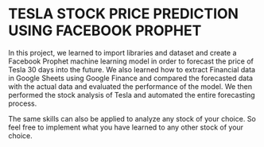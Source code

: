 # TESLA STOCK PRICE PREDICTION USING FACEBOOK PROPHET
In this project, we learned to import libraries and dataset and create a Facebook Prophet machine learning model in order to forecast the price of Tesla 30 days into the future. We also learned how to extract Financial data in Google Sheets using Google Finance and compared the forecasted data with the actual data and evaluated the performance of the model. We then performed the stock analysis of Tesla and automated the entire forecasting process. 

The same skills can also be applied to analyze any stock of your choice. So feel free to implement what you have learned to any other stock of your choice.

